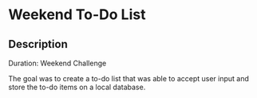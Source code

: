 # Weekend To-Do List

## Description

Duration: Weekend Challenge

The goal was to create a to-do list that was able to accept user input and store the to-do items on a local database.
